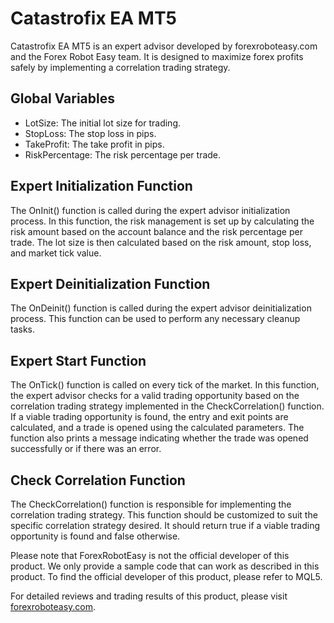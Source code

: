 # Catastrofix EA MT5

Catastrofix EA MT5 is an expert advisor developed by forexroboteasy.com and the Forex Robot Easy team. It is designed to maximize forex profits safely by implementing a correlation trading strategy.

## Global Variables

- LotSize: The initial lot size for trading.
- StopLoss: The stop loss in pips.
- TakeProfit: The take profit in pips.
- RiskPercentage: The risk percentage per trade.

## Expert Initialization Function

The OnInit() function is called during the expert advisor initialization process. In this function, the risk management is set up by calculating the risk amount based on the account balance and the risk percentage per trade. The lot size is then calculated based on the risk amount, stop loss, and market tick value.

## Expert Deinitialization Function

The OnDeinit() function is called during the expert advisor deinitialization process. This function can be used to perform any necessary cleanup tasks.

## Expert Start Function

The OnTick() function is called on every tick of the market. In this function, the expert advisor checks for a valid trading opportunity based on the correlation trading strategy implemented in the CheckCorrelation() function. If a viable trading opportunity is found, the entry and exit points are calculated, and a trade is opened using the calculated parameters. The function also prints a message indicating whether the trade was opened successfully or if there was an error.

## Check Correlation Function

The CheckCorrelation() function is responsible for implementing the correlation trading strategy. This function should be customized to suit the specific correlation strategy desired. It should return true if a viable trading opportunity is found and false otherwise.

Please note that ForexRobotEasy is not the official developer of this product. We only provide a sample code that can work as described in this product. To find the official developer of this product, please refer to MQL5.

For detailed reviews and trading results of this product, please visit [forexroboteasy.com](https://forexroboteasy.com/forex-robot-review/catastrofix-ea-mt5-review-maximize-forex-profits-safely/).
